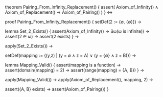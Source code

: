 theorem Pairing_From_Infinity_Replacement() {
  assert(
    Axiom_of_Infinity() ∧ Axiom_of_Replacement() → Axiom_of_Pairing()
  )
} ↔

proof Pairing_From_Infinity_Replacement() {
  setDef(2 := {∅, {∅}}) →
  
  lemma Set_2_Exists() {
    assert(Axiom_of_Infinity() → ∃ω(ω is infinite)) →
    assert(2 ∈ ω) →
    assert(2 exists)
  } →
  
  apply(Set_2_Exists()) →
  
  setDef(mapping := {(y,z) | (y = ∅ ∧ z = A) ∨ (y = {∅} ∧ z = B)}) →
  
  lemma Mapping_Valid() {
    assert(mapping is a function) →
    assert(domain(mapping) = 2) →
    assert(range(mapping) = {A, B})
  } →
  
  apply(Mapping_Valid()) →
  apply(Axiom_of_Replacement(), mapping, 2) →
  
  assert({A, B} exists) →
  assert(Axiom_of_Pairing())
}